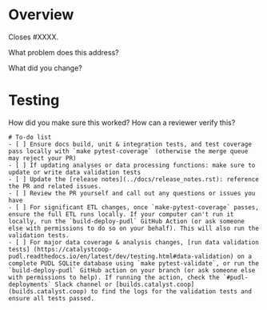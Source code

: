 <!--
Resources:
* contributing guidelines: https://catalystcoop-pudl.readthedocs.io/en/latest/CONTRIBUTING.html
* code of conduct: https://catalystcoop-pudl.readthedocs.io/en/latest/code_of_conduct.html
-->
# Overview

Closes #XXXX.

What problem does this address?

What did you change?

# Testing

How did you make sure this worked? How can a reviewer verify this?

```[tasklist]
# To-do list
- [ ] Ensure docs build, unit & integration tests, and test coverage pass locally with `make pytest-coverage` (otherwise the merge queue may reject your PR)
- [ ] If updating analyses or data processing functions: make sure to update or write data validation tests
- [ ] Update the [release notes](../docs/release_notes.rst): reference the PR and related issues.
- [ ] Review the PR yourself and call out any questions or issues you have
- [ ] For significant ETL changes, once `make-pytest-coverage` passes, ensure the full ETL runs locally. If your computer can't run it locally, run the `build-deploy-pudl` GitHub Action (or ask someone else with permissions to do so on your behalf). This will also run the validation tests.
- [ ] For major data coverage & analysis changes, [run data validation tests] (https://catalystcoop-pudl.readthedocs.io/en/latest/dev/testing.html#data-validation) on a complete PUDL SQLite database using `make pytest-validate`, or run the `build-deploy-pudl` GitHub action on your branch (or ask someone else with permissions to help). If running the action, check the `#pudl-deployments` Slack channel or [builds.catalyst.coop] (builds.catalyst.coop) to find the logs for the validation tests and ensure all tests passed.
```
